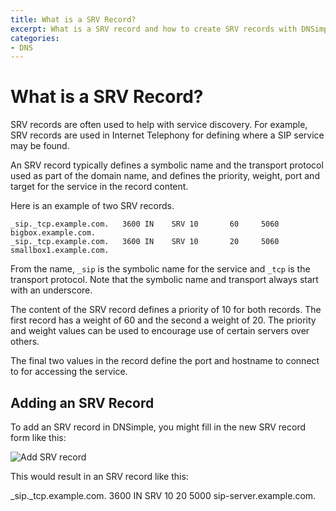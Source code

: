 ```yaml
---
title: What is a SRV Record?
excerpt: What is a SRV record and how to create SRV records with DNSimple.
categories:
- DNS
---
```


# What is a SRV Record?

SRV records are often used to help with service discovery. For example, SRV records are used in Internet Telephony for defining where a SIP service may be found.

An SRV record typically defines a symbolic name and the transport protocol used as part of the domain name, and defines the priority, weight, port and target for the service in the record content.

Here is an example of two SRV records.

    _sip._tcp.example.com.   3600 IN    SRV 10       60     5060 bigbox.example.com.
    _sip._tcp.example.com.   3600 IN    SRV 10       20     5060 smallbox1.example.com.

From the name, `_sip` is the symbolic name for the service and `_tcp` is the transport protocol. Note that the symbolic name and transport always start with an underscore.

The content of the SRV record defines a priority of 10 for both records. The first record has a weight of 60 and the second a weight of 20. The priority and weight values can be used to encourage use of certain servers over others.

The final two values in the record define the port and hostname to connect to for accessing the service.

## Adding an SRV Record

To add an SRV record in DNSimple, you might fill in the new SRV record form like this:

![Add SRV record](/files/srv-record.png)

This would result in an SRV record like this:

   _sip._tcp.example.com. 3600	IN	SRV	10 20 5000 sip-server.example.com.
